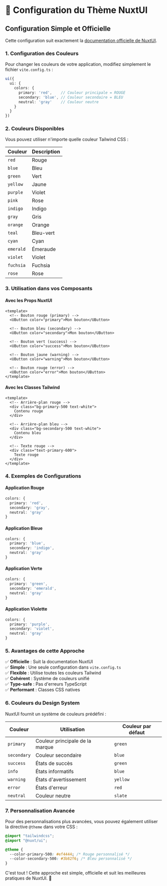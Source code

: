 # 🎨 Configuration du Thème NuxtUI

## Configuration Simple et Officielle

Cette configuration suit exactement la [documentation officielle de NuxtUI](https://ui.nuxt.com/getting-started/theme).

### 1. Configuration des Couleurs

Pour changer les couleurs de votre application, modifiez simplement le fichier `vite.config.ts` :

```typescript
ui({
  ui: {
    colors: {
      primary: 'red',    // Couleur principale = ROUGE
      secondary: 'blue', // Couleur secondaire = BLEU
      neutral: 'gray'    // Couleur neutre
    }
  }
})
```

### 2. Couleurs Disponibles

Vous pouvez utiliser n'importe quelle couleur Tailwind CSS :

| Couleur | Description |
|---------|-------------|
| `red` | Rouge |
| `blue` | Bleu |
| `green` | Vert |
| `yellow` | Jaune |
| `purple` | Violet |
| `pink` | Rose |
| `indigo` | Indigo |
| `gray` | Gris |
| `orange` | Orange |
| `teal` | Bleu-vert |
| `cyan` | Cyan |
| `emerald` | Émeraude |
| `violet` | Violet |
| `fuchsia` | Fuchsia |
| `rose` | Rose |

### 3. Utilisation dans vos Composants

#### Avec les Props NuxtUI
```vue
<template>
  <!-- Bouton rouge (primary) -->
  <UButton color="primary">Mon bouton</UButton>
  
  <!-- Bouton bleu (secondary) -->
  <UButton color="secondary">Mon bouton</UButton>
  
  <!-- Bouton vert (success) -->
  <UButton color="success">Mon bouton</UButton>
  
  <!-- Bouton jaune (warning) -->
  <UButton color="warning">Mon bouton</UButton>
  
  <!-- Bouton rouge (error) -->
  <UButton color="error">Mon bouton</UButton>
</template>
```

#### Avec les Classes Tailwind
```vue
<template>
  <!-- Arrière-plan rouge -->
  <div class="bg-primary-500 text-white">
    Contenu rouge
  </div>
  
  <!-- Arrière-plan bleu -->
  <div class="bg-secondary-500 text-white">
    Contenu bleu
  </div>
  
  <!-- Texte rouge -->
  <div class="text-primary-600">
    Texte rouge
  </div>
</template>
```

### 4. Exemples de Configurations

#### Application Rouge
```typescript
colors: {
  primary: 'red',
  secondary: 'gray',
  neutral: 'gray'
}
```

#### Application Bleue
```typescript
colors: {
  primary: 'blue',
  secondary: 'indigo',
  neutral: 'gray'
}
```

#### Application Verte
```typescript
colors: {
  primary: 'green',
  secondary: 'emerald',
  neutral: 'gray'
}
```

#### Application Violette
```typescript
colors: {
  primary: 'purple',
  secondary: 'violet',
  neutral: 'gray'
}
```

### 5. Avantages de cette Approche

✅ **Officielle** : Suit la documentation NuxtUI  
✅ **Simple** : Une seule configuration dans `vite.config.ts`  
✅ **Flexible** : Utilise toutes les couleurs Tailwind  
✅ **Cohérent** : Système de couleurs unifié  
✅ **Type-safe** : Pas d'erreurs TypeScript  
✅ **Performant** : Classes CSS natives  

### 6. Couleurs du Design System

NuxtUI fournit un système de couleurs prédéfini :

| Couleur | Utilisation | Couleur par défaut |
|---------|-------------|-------------------|
| `primary` | Couleur principale de la marque | `green` |
| `secondary` | Couleur secondaire | `blue` |
| `success` | États de succès | `green` |
| `info` | États informatifs | `blue` |
| `warning` | États d'avertissement | `yellow` |
| `error` | États d'erreur | `red` |
| `neutral` | Couleur neutre | `slate` |

### 7. Personnalisation Avancée

Pour des personnalisations plus avancées, vous pouvez également utiliser la directive `@theme` dans votre CSS :

```css
@import "tailwindcss";
@import "@nuxt/ui";

@theme {
  --color-primary-500: #ef4444; /* Rouge personnalisé */
  --color-secondary-500: #3b82f6; /* Bleu personnalisé */
}
```

C'est tout ! Cette approche est simple, officielle et suit les meilleures pratiques de NuxtUI. 🎉 